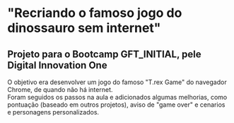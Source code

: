 # "Recriando o famoso jogo do dinossauro sem internet"
## Projeto para o Bootcamp GFT_INITIAL, pele Digital Innovation One
O objetivo era desenvolver um jogo do famoso "T.rex Game" do navegador Chrome, de quando não há internet.  
Foram seguidos os passos na aula e adicionados algumas melhorias, como pontuação (baseado em outros projetos), aviso de "game over" e cenarios e personagens personalizados.

